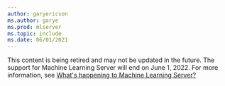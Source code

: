 ```yaml
---
author: garyericson
ms.author: garye
ms.prod: mlserver
ms.topic: include
ms.date: 06/01/2021
---
```


This content is being retired and may not be updated in the future. The support for Machine Learning Server will end on June 1, 2022. For more information, see [What's happening to Machine Learning Server?](../what-is-happening-to-machine-learning-server.md)
